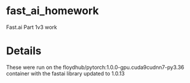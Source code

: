 # fast_ai_homework
Fast.ai Part 1v3 work

# Details

These were run on the floydhub/pytorch:1.0.0-gpu.cuda9cudnn7-py3.36 container with the fastai library updated to 1.0.13
